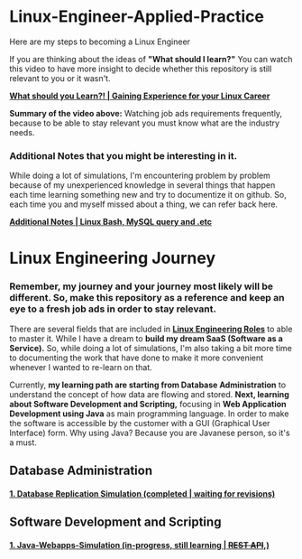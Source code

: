 # Linux-Engineer-Applied-Practice
Here are my steps to becoming a Linux Engineer

If you are thinking about the ideas of **"What should I learn?"** You can watch this video to have more insight to decide whether this repository is still relevant to you or it wasn't.

[**What should you Learn?! | Gaining Experience for your Linux Career**](https://www.youtube.com/watch?v=FaFITB2wuUQ)

**Summary of the video above:** Watching job ads requirements frequently, because to be able to stay relevant you must know what are the industry needs.

### **Additional Notes** that you might be interesting in it.
While doing a lot of simulations, I'm encountering problem by problem because of my unexperienced knowledge in several things that happen each time learning something new and try to documentize it on github. So, each time you and myself missed about a thing, we can refer back here.

[**Additional Notes | Linux Bash, MySQL query and .etc**](/Additional-Notes/Table-of-Contents.md)

# Linux Engineering Journey
### Remember, my journey and your journey most likely will be different. So, make this repository as a reference and keep an eye to a fresh job ads in order to stay relevant.
There are several fields that are included in [**Linux Engineering Roles**](/Linux-Engineer-Applied-Practice/Additional-Notes/Multiple-Linux_Roles_Expertise.md) to able to master it. While I have a dream to **build my dream SaaS (Software as a Service).** So, while doing a lot of simulations, I'm also taking a bit more time to documenting the work that have done to make it more convenient whenever I wanted to re-learn on that.

Currently, **my learning path are starting from Database Administration** to understand the concept of how data are flowing and stored. **Next, learning about Software Development and Scripting,** focusing in **Web Application Development using Java** as main programming language. In order to make the software is accessible by the customer with a GUI (Graphical User Interface) form. Why using Java? Because you are Javanese person, so it's a must.
## Database Administration
#### [**1. Database Replication Simulation (completed | waiting for revisions)**](/Database-Replication-Simulation/readme.md)

## Software Development and Scripting
#### [**1. Java-Webapps-Simulation (in-progress, still learning | ~~REST API~~,)**](/Java-Webapps-Simulation/Table-of-Contents.md)